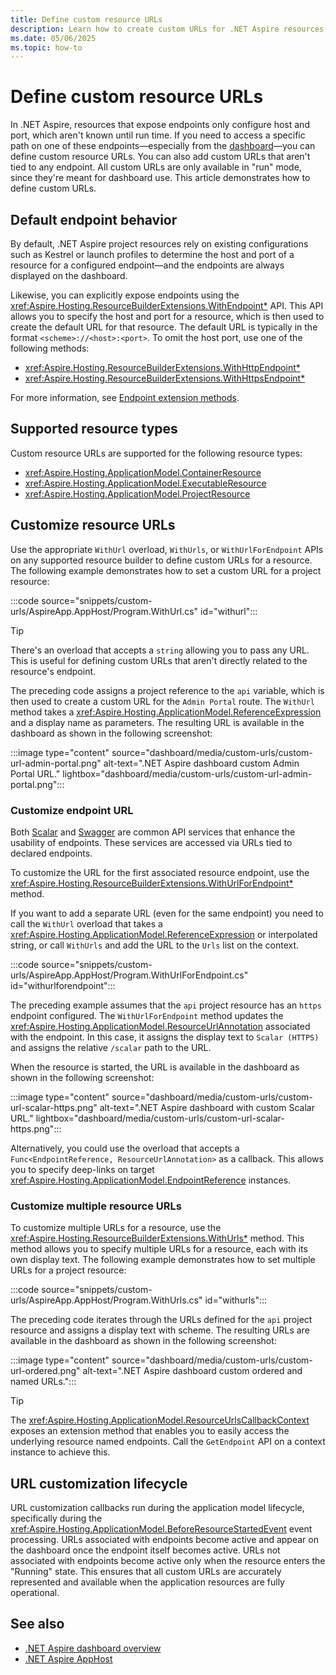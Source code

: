 ```yaml
---
title: Define custom resource URLs
description: Learn how to create custom URLs for .NET Aspire resources.
ms.date: 05/06/2025
ms.topic: how-to
---
```


# Define custom resource URLs

In .NET Aspire, resources that expose endpoints only configure host and port, which aren't known until run time. If you need to access a specific path on one of these endpoints—especially from the [dashboard](dashboard/overview.md)—you can define custom resource URLs. You can also add custom URLs that aren't tied to any endpoint. All custom URLs are only available in "run" mode, since they're meant for dashboard use. This article demonstrates how to define custom URLs.

## Default endpoint behavior

By default, .NET Aspire project resources rely on existing configurations such as Kestrel or launch profiles to determine the host and port of a resource for a configured endpoint—and the endpoints are always displayed on the dashboard.

Likewise, you can explicitly expose endpoints using the <xref:Aspire.Hosting.ResourceBuilderExtensions.WithEndpoint*> API. This API allows you to specify the host and port for a resource, which is then used to create the default URL for that resource. The default URL is typically in the format `<scheme>://<host>:<port>`. To omit the host port, use one of the following methods:

- <xref:Aspire.Hosting.ResourceBuilderExtensions.WithHttpEndpoint*>
- <xref:Aspire.Hosting.ResourceBuilderExtensions.WithHttpsEndpoint*>

For more information, see [Endpoint extension methods](networking-overview.md#endpoint-extension-methods).

## Supported resource types

Custom resource URLs are supported for the following resource types:

- <xref:Aspire.Hosting.ApplicationModel.ContainerResource>
- <xref:Aspire.Hosting.ApplicationModel.ExecutableResource>
- <xref:Aspire.Hosting.ApplicationModel.ProjectResource>

## Customize resource URLs

Use the appropriate `WithUrl` overload, `WithUrls`, or `WithUrlForEndpoint` APIs on any supported resource builder to define custom URLs for a resource. The following example demonstrates how to set a custom URL for a project resource:

:::code source="snippets/custom-urls/AspireApp.AppHost/Program.WithUrl.cs" id="withurl":::

> [!TIP]
> There's an overload that accepts a `string` allowing you to pass any URL. This is useful for defining custom URLs that aren't directly related to the resource's endpoint.

The preceding code assigns a project reference to the `api` variable, which is then used to create a custom URL for the `Admin Portal` route. The `WithUrl` method takes a <xref:Aspire.Hosting.ApplicationModel.ReferenceExpression> and a display name as parameters. The resulting URL is available in the dashboard as shown in the following screenshot:

:::image type="content" source="dashboard/media/custom-urls/custom-url-admin-portal.png" alt-text=".NET Aspire dashboard custom Admin Portal URL." lightbox="dashboard/media/custom-urls/custom-url-admin-portal.png":::

### Customize endpoint URL

Both [Scalar](https://scalar.com/) and [Swagger](https://swagger.io/tools/swagger-ui/) are common API services that enhance the usability of endpoints. These services are accessed via URLs tied to declared endpoints.

To customize the URL for the first associated resource endpoint, use the <xref:Aspire.Hosting.ResourceBuilderExtensions.WithUrlForEndpoint*> method.

If you want to add a separate URL (even for the same endpoint) you need to call the `WithUrl` overload that takes a <xref:Aspire.Hosting.ApplicationModel.ReferenceExpression> or interpolated string, or call `WithUrls` and add the URL to the `Urls` list on the context.

:::code source="snippets/custom-urls/AspireApp.AppHost/Program.WithUrlForEndpoint.cs" id="withurlforendpoint":::

The preceding example assumes that the `api` project resource has an `https` endpoint configured. The `WithUrlForEndpoint` method updates the <xref:Aspire.Hosting.ApplicationModel.ResourceUrlAnnotation> associated with the endpoint. In this case, it assigns the display text to `Scalar (HTTPS)` and assigns the relative `/scalar` path to the URL.

When the resource is started, the URL is available in the dashboard as shown in the following screenshot:

:::image type="content" source="dashboard/media/custom-urls/custom-url-scalar-https.png" alt-text=".NET Aspire dashboard with custom Scalar URL." lightbox="dashboard/media/custom-urls/custom-url-scalar-https.png":::

Alternatively, you could use the overload that accepts a `Func<EndpointReference, ResourceUrlAnnotation>` as a callback. This allows you to specify deep-links on target <xref:Aspire.Hosting.ApplicationModel.EndpointReference> instances.

### Customize multiple resource URLs

To customize multiple URLs for a resource, use the <xref:Aspire.Hosting.ResourceBuilderExtensions.WithUrls*> method. This method allows you to specify multiple URLs for a resource, each with its own display text. The following example demonstrates how to set multiple URLs for a project resource:

:::code source="snippets/custom-urls/AspireApp.AppHost/Program.WithUrls.cs" id="withurls":::

The preceding code iterates through the URLs defined for the `api` project resource and assigns a display text with scheme. The resulting URLs are available in the dashboard as shown in the following screenshot:

:::image type="content" source="dashboard/media/custom-urls/custom-url-ordered.png" alt-text=".NET Aspire dashboard custom ordered and named URLs.":::

> [!TIP]
> The <xref:Aspire.Hosting.ApplicationModel.ResourceUrlsCallbackContext> exposes an extension method that enables you to easily access the underlying resource named endpoints. Call the `GetEndpoint` API on a context instance to achieve this.

## URL customization lifecycle

URL customization callbacks run during the application model lifecycle, specifically during the <xref:Aspire.Hosting.ApplicationModel.BeforeResourceStartedEvent> event processing. URLs associated with endpoints become active and appear on the dashboard once the endpoint itself becomes active. URLs not associated with endpoints become active only when the resource enters the "Running" state. This ensures that all custom URLs are accurately represented and available when the application resources are fully operational.

## See also

- [.NET Aspire dashboard overview](dashboard/overview.md)
- [.NET Aspire AppHost](app-host-overview.md)

